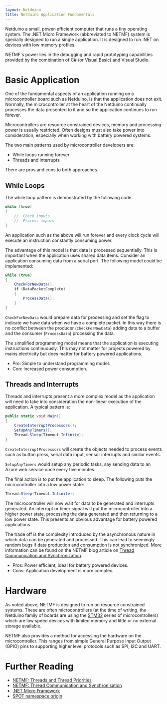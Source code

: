 ```yaml
---
layout: Netduino
title: Netduino Application Fundamentals
---
```


Netduino a small, power-efficient computer that runs a tiny operating system. The .NET Micro Framework (abbreviated to NETMF) system is specially designed to run a single application.  It is designed to run .NET on devices with low memory profiles.

NETMF's power lies in the debugging and rapid prototyping capabilities provided by the combination of C# (or Visual Basic) and Visual Studio.

# Basic Application

One of the fundamental aspects of an application running on a microcontroller board such as Netduino, is that the application does not exit.  Normally, the microcontroller at the heart of the Netduino continually processes the data presented to it and so the application continues to run forever.

Microcontrollers are resource constrained devices, memory and processing power is usually restricted.  Often designs must also take power into consideration, especially when working with battery powered systems.

The two main patterns used by microcontroller developers are:

* While loops running forever
* Threads and interrupts

There are pros and cons to both approaches.

## While Loops

The while loop pattern is demonstrated by the following code:

```csharp
while (true)
{
    //  Check inputs.
    //  Process inputs
}
```

An application such as the above will run forever and every clock cycle will execute an instruction constantly consuming power.

The advantage of this model is that data is processed sequentially.  This is important when the application uses shared data items.  Consider an application consuming data from a serial port.  The following model could be implemented:

```csharp
while (true)
{
    CheckForNewData();
    if (DataPacketComplete)
    {
        ProcessData();
    }
}
```

`CheckForNewData` would prepare data for processing and set the flag to indicate we have data when we have a complete packet.  In this way there is no conflict between the producer (`CheckForNewData`) adding data to a buffer and the consumer (`ProcessData`) processing the data.

The simplified programming model means that the application is executing instructions continuously.  This may not matter for projects powered by mains electricity but does matter for battery powered applications.

* Pro: Simple to understand programming model.
* Con: Increased power consumption.

## Threads and Interrupts

Threads and interrupts present a more complex model as the application will need to take into consideration the non-linear execution of the application.  A typical pattern is:

```csharp
public static void Main()
{
    CreateInterruptProcessors();
    SetupAnyTimers();
    Thread.Sleep(Timeout.Infinite);
}
```

`CreateInterruptProcessors` will create the objects needed to process events such as button press, serial data input, sensor interrupts and similar events.

`SetupAnyTimers` would setup any periodic tasks, say sending data to an Azure web service once every five minutes.

The final action is to put the application to sleep.  The following puts the microcontroller into a low power state:

```csharp
Thread.Sleep(Timeout.Infinite);
```

The microcontroller will now wait for data to be generated and interrupts generated.  An interrupt or timer signal will put the microcontroller into a higher power state, processing the data generated and then returning to a low power state.  This presents an obvious advantage for battery powered applications.

The trade off is the complexity introduced by the asynchronous nature in which data can be generated and processed.  This can lead to seemingly random bugs if data production and consumption is not synchronized.  More information can be found on the NETMF blog article on [Thread Communication and Synchronization](https://blogs.msdn.microsoft.com/netmfteam/2011/02/01/thread-communication-and-synchronization/).

* Pros: Power efficient, ideal for battery powered devices.
* Cons: Application development is more complex.

# Hardware

As noted above, NETMF is designed to run on resource constrained systems.  These are often microcontrollers (at the time of writing, the Netduino family of boards are using the [STM32](http://www.st.com/en/microcontrollers/stm32-32-bit-arm-cortex-mcus.html?querycriteria=productId=SC1169) series of microcontrollers) which are low speed devices with limited memory and little or no external storage available.

NETMF also provides a method for accessing the hardware on the microcontroller.  This ranges from simple General Purpose Input Output (GPIO) pins to supporting higher level protocols such as SPI, I2C and UART.

# Further Reading

* [NETMF: Threads and Thread Priorities](https://blogs.msdn.microsoft.com/netmfteam/2011/01/17/threads-and-thread-priorities-in-netmf/)
* [NETMF: Thread Communication and Synchronisation](https://blogs.msdn.microsoft.com/netmfteam/2011/02/01/thread-communication-and-synchronization/)
* [.NET Micro Framework](NETMF)
* [SPOT namespace origin](https://en.wikipedia.org/wiki/Smart_Personal_Objects_Technology)
